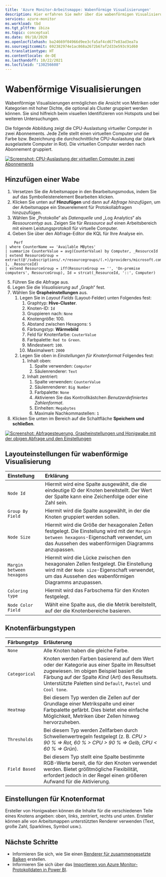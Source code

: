 ```yaml
---
title: 'Azure Monitor-Arbeitsmappe: Wabenförmige Visualisierungen'
description: Hier erfahren Sie mehr über die wabenförmigen Visualisierungen für Azure Monitor-Arbeitsmappen.
services: azure-monitor
ms.workload: tbd
ms.tgt_pltfrm: ibiza
ms.topic: conceptual
ms.date: 09/18/2020
ms.openlocfilehash: ba24669f04966d9ee3cfa5af4cd677e83ad3ea7a
ms.sourcegitcommit: 692382974e1ac868a2672b67af2d33e593c91d60
ms.translationtype: HT
ms.contentlocale: de-DE
ms.lasthandoff: 10/22/2021
ms.locfileid: "130256608"
---
```

# <a name="honey-comb-visualizations"></a>Wabenförmige Visualisierungen

Wabenförmige Visualisierungen ermöglichen die Ansicht von Metriken oder Kategorien mit hoher Dichte, die optional als Cluster gruppiert werden können. Sie sind hilfreich beim visuellen Identifizieren von Hotspots und bei weiteren Untersuchungen.

Die folgende Abbildung zeigt die CPU-Auslastung virtueller Computer in zwei Abonnements. Jede Zelle stellt einen virtuellen Computer und die Farbe bzw. Bezeichnung die durchschnittliche CPU-Auslastung dar (stark ausgelastete Computer in Rot). Die virtuellen Computer werden nach Abonnement gruppiert.

[![Screenshot: CPU-Auslastung der virtuellen Computer in zwei Abonnements](.\media\workbooks-honey-comb\cpu-example.png)](.\media\workbooks-honey-comb\cpu-example.png#lightbox)

## <a name="adding-a-honey-comb"></a>Hinzufügen einer Wabe

1. Versetzen Sie die Arbeitsmappe in den Bearbeitungsmodus, indem Sie auf das Symbolleistenelement Bearbeiten klicken.
2. Klicken Sie unten auf **Hinzufügen** und dann auf *Abfrage hinzufügen*, um der Arbeitsmappe ein Steuerelement für Protokollabfragen hinzuzufügen.
3. Wählen Sie „Protokolle“ als *Datenquelle* und „Log Analytics“ als *Ressourcentyp* aus. Zeigen Sie für *Ressource* auf einen Arbeitsbereich mit einem Leistungsprotokoll für virtuelle Computer.
4. Geben Sie über den Abfrage-Editor die KQL für Ihre Analyse ein.

```kusto
    Perf
| where CounterName == 'Available MBytes'
| summarize CounterValue = avg(CounterValue) by Computer, _ResourceId
| extend ResourceGroup = extract(@'/subscriptions/.+/resourcegroups/(.+)/providers/microsoft.compute/virtualmachines/.+', 1, _ResourceId)
| extend ResourceGroup = iff(ResourceGroup == '', 'On-premise computers', ResourceGroup), Id = strcat(_ResourceId, '::', Computer)
```

5. Führen Sie die Abfrage aus.
6. Legen Sie die *Visualisierung* auf „Graph“ fest.
7. Wählen Sie **Grapheinstellungen** aus.
    1. Legen Sie in *Layout Fields* (Layout-Felder) unten Folgendes fest:
        1. Graphtyp: **Hive-Cluster**.
        2. Knoten-ID: `Id`
        3. Gruppieren nach: `None`
        4. Knotengröße: 100.
        5. Abstand zwischen Hexagons: `5`
        6. Färbungstyp: **Wärmebild**
        7. Feld für Knotenfarbe: `CouterValue`
        8. Farbpalette: `Red to Green`.
        9. Mindestwert: `100`.
        10. Maximalwert: `2000`
    2. Legen Sie oben in *Einstellungen für Knotenformat* Folgendes fest:
        1. Inhalt oben:
            1. Spalte verwenden: `Computer`
            2. Säulenrenderer: `Text`
        9. Inhalt zentriert:
            1. Spalte verwenden: `CounterValue`
            2. Säulenrenderer: `Big Number`
            3. Farbpalette: `None`
            4. Aktivieren Sie das Kontrollkästchen *Benutzerdefiniertes Zahlenformat*.
            5. Einheiten: `Megabytes`
            6. Maximale Nachkommastellen: `1`
8. Klicken Sie unten im Bereich auf die Schaltfläche **Speichern und schließen**.

[![Screenshot: Abfragesteuerung, Grapheinstellungen und Honigwabe mit der obigen Abfrage und den Einstellungen](.\media\workbooks-honey-comb\available-memory.png)](.\media\workbooks-honey-comb\available-memory.png#lightbox)

## <a name="honey-comb-layout-settings"></a>Layouteinstellungen für wabenförmige Visualisierung

| Einstellung | Erklärung |
|:------------- |:-------------|
| `Node Id` | Hiermit wird eine Spalte ausgewählt, die die eindeutige ID der Knoten bereitstellt. Der Wert der Spalte kann eine Zeichenfolge oder eine Zahl sein. |
| `Group By Field` | Hiermit wird die Spalte ausgewählt, in der die Knoten gruppiert werden sollen. |
| `Node Size` | Hiermit wird die Größe der hexagonalen Zellen festgelegt. Die Einstellung wird mit der `Margin between hexagons`-Eigenschaft verwendet, um das Aussehen des wabenförmigen Diagramms anzupassen. |
| `Margin between hexagons` | Hiermit wird die Lücke zwischen den hexagonalen Zellen festgelegt. Die Einstellung wird mit der `Node size`-Eigenschaft verwendet, um das Aussehen des wabenförmigen Diagramms anzupassen. |
| `Coloring type` | Hiermit wird das Farbschema für den Knoten festgelegt. |
| `Node Color Field` | Wählt eine Spalte aus, die die Metrik bereitstellt, auf der die Knotenbereiche basieren. |

## <a name="node-coloring-types"></a>Knotenfärbungstypen

| Färbungstyp | Erläuterung |
|:------------- |:-------------|
| `None` | Alle Knoten haben die gleiche Farbe. |
| `Categorical` | Knoten werden Farben basierend auf dem Wert oder der Kategorie aus einer Spalte im Resultset zugewiesen. Im obigen Beispiel basiert die Färbung auf der Spalte _Kind_ (Art) des Resultsets. Unterstützte Paletten sind `Default`, `Pastel` und `Cool tone`.  |
| `Heatmap` | Bei diesem Typ werden die Zellen auf der Grundlage einer Metrikspalte und einer Farbpalette gefärbt. Dies bietet eine einfache Möglichkeit, Metriken über Zellen hinweg hervorzuheben. |
| `Thresholds` | Bei diesem Typ werden Zellfarben durch Schwellenwertregeln festgelegt (z. B. _CPU > 90 % => Rot, 60 % > CPU > 90 % => Gelb, CPU < 60 % => Grün_). |
| `Field Based` | Bei diesem Typ stellt eine Spalte bestimmte RGB-Werte bereit, die für den Knoten verwendet werden. Bietet größtmögliche Flexibilität, erfordert jedoch in der Regel einen größeren Aufwand für die Aktivierung.  |
      
## <a name="node-format-settings"></a>Einstellungen für Knotenformat

Ersteller von Honigwaben können die Inhalte für die verschiedenen Teile eines Knotens angeben: oben, links, zentriert, rechts und unten. Ersteller können alle von Arbeitsmappen unterstützten Renderer verwenden (Text, große Zahl, Sparklines, Symbol usw.).

## <a name="next-steps"></a>Nächste Schritte

- Informieren Sie sich, wie Sie einen [Renderer für zusammengesetzte Balken](workbooks-composite-bar.md) erstellen.
- Informieren Sie sich über das [Importieren von Azure Monitor-Protokolldaten in Power BI](../logs/log-powerbi.md).